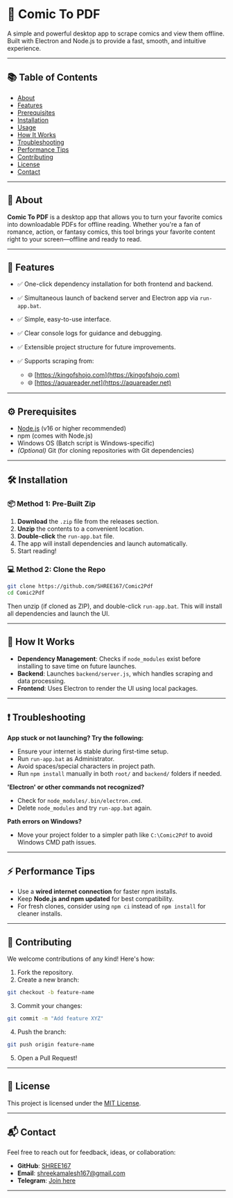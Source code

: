 

# 📖 Comic To PDF

A simple and powerful desktop app to scrape comics and view them offline. Built with Electron and Node.js to provide a fast, smooth, and intuitive experience.

---

## 📚 Table of Contents

* [About](#about)
* [Features](#features)
* [Prerequisites](#prerequisites)
* [Installation](#installation)
* [Usage](#usage)
* [How It Works](#how-it-works)
* [Troubleshooting](#troubleshooting)
* [Performance Tips](#performance-tips)
* [Contributing](#contributing)
* [License](#license)
* [Contact](#contact)

---

## 📌 About

**Comic To PDF** is a desktop app that allows you to turn your favorite comics into downloadable PDFs for offline reading. Whether you're a fan of romance, action, or fantasy comics, this tool brings your favorite content right to your screen—offline and ready to read.

---

## 🚀 Features

* ✅ One-click dependency installation for both frontend and backend.
* ✅ Simultaneous launch of backend server and Electron app via `run-app.bat`.
* ✅ Simple, easy-to-use interface.
* ✅ Clear console logs for guidance and debugging.
* ✅ Extensible project structure for future improvements.
* ✅ Supports scraping from:

  * 🌐 [https://kingofshojo.com](https://kingofshojo.com)
  * 🌐 [https://aquareader.net](https://aquareader.net)

---

## ⚙️ Prerequisites

* [Node.js](https://nodejs.org/) (v16 or higher recommended)
* npm (comes with Node.js)
* Windows OS (Batch script is Windows-specific)
* *(Optional)* Git (for cloning repositories with Git dependencies)

---

## 🛠 Installation

### 📦 Method 1: Pre-Built Zip

1. **Download** the `.zip` file from the releases section.
2. **Unzip** the contents to a convenient location.
3. **Double-click** the `run-app.bat` file.
4. The app will install dependencies and launch automatically.
5. Start reading!

### 💻 Method 2: Clone the Repo

```bash
git clone https://github.com/SHREE167/Comic2Pdf
cd Comic2Pdf
```

Then unzip (if cloned as ZIP), and double-click `run-app.bat`. This will install all dependencies and launch the UI.

---

## 🧠 How It Works

* **Dependency Management**: Checks if `node_modules` exist before installing to save time on future launches.
* **Backend**: Launches `backend/server.js`, which handles scraping and data processing.
* **Frontend**: Uses Electron to render the UI using local packages.

---

## ❗ Troubleshooting

**App stuck or not launching? Try the following:**

* Ensure your internet is stable during first-time setup.
* Run `run-app.bat` as Administrator.
* Avoid spaces/special characters in project path.
* Run `npm install` manually in both `root/` and `backend/` folders if needed.

**'Electron' or other commands not recognized?**

* Check for `node_modules/.bin/electron.cmd`.
* Delete `node_modules` and try `run-app.bat` again.

**Path errors on Windows?**

* Move your project folder to a simpler path like `C:\Comic2Pdf` to avoid Windows CMD path issues.

---

## ⚡ Performance Tips

* Use a **wired internet connection** for faster npm installs.
* Keep **Node.js and npm updated** for best compatibility.
* For fresh clones, consider using `npm ci` instead of `npm install` for cleaner installs.

---

## 🤝 Contributing

We welcome contributions of any kind! Here's how:

1. Fork the repository.
2. Create a new branch:

```bash
git checkout -b feature-name
```

3. Commit your changes:

```bash
git commit -m "Add feature XYZ"
```

4. Push the branch:

```bash
git push origin feature-name
```

5. Open a Pull Request!

---

## 📄 License

This project is licensed under the [MIT License](LICENSE).

---

## 📬 Contact

Feel free to reach out for feedback, ideas, or collaboration:

* **GitHub**: [SHREE167](https://github.com/SHREE167)
* **Email**: [shreekamalesh167@gmail.com](mailto:shreekamalesh167@gmail.com)
* **Telegram**: [Join here](https://t.me/+hBGLgY7ZUZU2NTA9)

---
